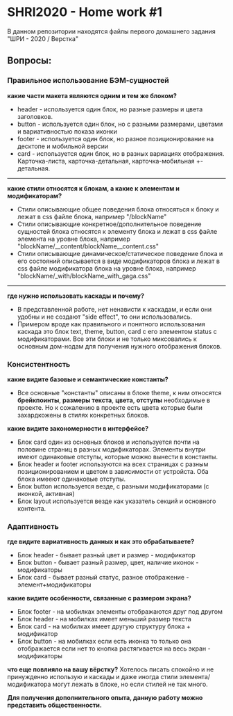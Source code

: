 # SHRI2020 - Home work #1
В данном репозитории находятся файлы первого домашнего задания "ШРИ - 2020 / Верстка"

## Вопросы:

### Правильное использование БЭМ-сущностей

**какие части макета являются одним и тем же блоком?**
    
- header - используется один блок, но разные размеры и цвета заголовков.
- button - используется один блок, но с разными размерами, цветами и вариативностью показа иконки
- footer - используется один блок, но разное позиционирование на десктопе и мобильной версии
- card - используется один блок, но в разных вариациях отображения. Карточка-листа, карточка-детальная, карточка-мобильная +- детальная.

---
**какие стили относятся к блокам, а какие к элементам и модификаторам?**

- Стили описывающие общее поведения блока относяться к блоку и лежат в css файле блока, например "/blockName"
- Стили описывающие конкретное/дополнительное поведение сущностей блока относятся к элементу блока и лежат в css файле элемента на уровне блока, например "blockName/__content/blockName__content.css"
- Стили описывающие динамическое/статическое поведение блока и его состояний описывается в виде модификаторов блока и лежат в css файле модификатора блока на уровне блока, например "blockName/_with/blockName_with_gaga.css"
---

**где нужно использовать каскады и почему?**
- В представленной работе, нет ненависти к каскадам, и если они удобны и не создают "side effect", то они использовались.
- Примером вроде как правильного и понятного использования каскада это блок text, theme, button, card с его элементом status с модификаторами. Все эти блоки и не только миксовались к основным дом-нодам для получения нужного отображения блоков.

### Консистентность

**какие видите базовые и семантические константы?**
- Все основные "константы" описаны в блоке theme, к ним относятся **брейкпоинты**, **размеры текста**, **цвета**, **отступы** необходимые в проекте. Но к сожалению в проекте есть цвета которые были захардкожены в стилях конкретных блоков.

**какие видите закономерности в интерфейсе?**
- Блок card один из основных блоков и используется почти на половине страниц в разных модификаторах. Элементы внутри имеют одинаковые отступы, которые можно вынести в константы.
- Блок header и footer используются на всех страницах с разным позиционированием и цветом в зависимости от устройста. Оба блока имееют одинаковые отступы.
- Блок button используется везде, с разными модификаторами (с иконкой, активная)
- Блок layout используется везде как указатель секций и основного контента.

### Адаптивность

**где видите вариативность данных и как это обрабатываете?**
- Блок header - бывает разный цвет и размер - модификатор
- Блок button - бывает разный размер, цвет, наличие иконок - модификаторы
- Блок card - бывает разный статус, разное отображение - элемент+модификаторы

**какие видите особенности, связанные с размером экрана?**
- Блок footer - на мобилках элементы отображаются друг под другом
- Блок header - на мобилках имеет меньший размер текста
- Блок card - на мобилках имеет другую структуру блока + модификатор
- Блок button - на мобилках если есть иконка то только она отображается если нет то кнопка растягивается на весь экран - модификаторы

**что еще повлияло на вашу вёрстку?**
Хотелось писать спокойно и не принужденно использую и каскады и даже иногда стили элемента/модификатора могут лежать в блоке, но если стилей не так много.

**Для получения дополнительного опыта, данную работу можно представить общественности.**
